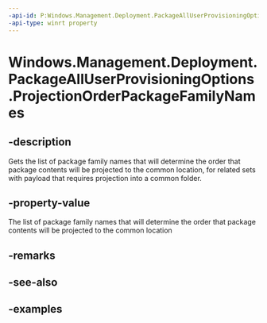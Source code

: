 ```yaml
---
-api-id: P:Windows.Management.Deployment.PackageAllUserProvisioningOptions.ProjectionOrderPackageFamilyNames
-api-type: winrt property
---
```


# Windows.Management.Deployment.PackageAllUserProvisioningOptions.ProjectionOrderPackageFamilyNames

<!--
public System.Collections.Generic.IList<string> ProjectionOrderPackageFamilyNames { get; }
-->


## -description

Gets the list of package family names that will determine the order that package contents will be projected to the common location, for related sets with payload that requires projection into a common folder.  

## -property-value

The list of package family names that will determine the order that package contents will be projected to the common location

## -remarks

## -see-also

## -examples


